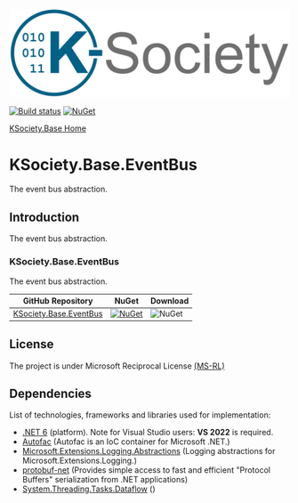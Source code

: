 ![Logo](https://raw.githubusercontent.com/k-society/KSociety.Base/master/docs/K-Society__Logo_vs-negative.png)

[![Build status](https://ci.appveyor.com/api/projects/status/svxutqmffkucfp0r?svg=true)](https://ci.appveyor.com/project/maniglia/ksociety-base) [![NuGet](https://img.shields.io/nuget/v/KSociety.Base.InfraSub.Shared)](https://www.nuget.org/profiles/K-Society)

[KSociety.Base Home](https://github.com/K-Society/KSociety.Base)

# KSociety.Base.EventBus

The event bus abstraction.

## Introduction

The event bus abstraction.

### KSociety.Base.EventBus
The event bus abstraction.

| GitHub Repository | NuGet | Download |
| ------------- | ------------- | ------------- |
| [KSociety.Base.EventBus](https://github.com/K-Society/KSociety.Base/tree/master/Src/01/KSociety.Base.EventBus) | [![NuGet](https://img.shields.io/nuget/v/KSociety.Base.EventBus)](https://www.nuget.org/packages/KSociety.Base.EventBus) | ![NuGet](https://img.shields.io/nuget/dt/KSociety.Base.EventBus) |

## License
The project is under Microsoft Reciprocal License [(MS-RL)](http://www.opensource.org/licenses/MS-RL)

## Dependencies

List of technologies, frameworks and libraries used for implementation:

- [.NET 6](https://dotnet.microsoft.com/download/dotnet/6.0) (platform). Note for Visual Studio users: **VS 2022** is required.
- [Autofac](https://www.nuget.org/packages/Autofac) (Autofac is an IoC container for Microsoft .NET.)
- [Microsoft.Extensions.Logging.Abstractions](https://www.nuget.org/packages/Microsoft.Extensions.Logging.Abstractions/) (Logging abstractions for Microsoft.Extensions.Logging.)
- [protobuf-net](https://github.com/protobuf-net/protobuf-net) (Provides simple access to fast and efficient "Protocol Buffers" serialization from .NET applications)
- [System.Threading.Tasks.Dataflow](https://www.nuget.org/packages/System.Threading.Tasks.Dataflow) ()